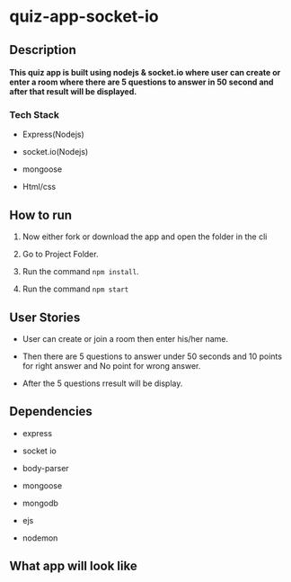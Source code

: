 # quiz-app-socket-io

## Description

#### This quiz app is built using nodejs & socket.io where user can create or enter a room where there are 5 questions to answer in 50 second and after that result will be displayed. 


### Tech Stack

- Express(Nodejs)

- socket.io(Nodejs)

- mongoose

- Html/css


## How to run

1. Now either fork or download the app and open the folder in the cli

2. Go to Project Folder.

3. Run the command `npm install`.

4. Run the command `npm start`

## User Stories

- User can create or join a room then enter his/her name.

- Then there are 5 questions to answer under 50 seconds and 10 points for right answer and No point for wrong answer.

- After the 5 questions rresult will be display.

## Dependencies

- express

- socket io

- body-parser

- mongoose

- mongodb

- ejs

- nodemon

## What app will look like
